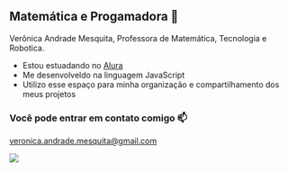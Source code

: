 ## Matemática e Progamadora 🫶


Verônica Andrade Mesquita, Professora de Matemática, Tecnologia e Robotica. 
- Estou estuadando no [Alura](https://www.alura.com.br)
- Me desenvolveldo na linguagem JavaScript
- Utilizo esse espaço para minha organização e compartilhamento dos meus projetos

### Você pode entrar em contato comigo 📫

veronica.andrade.mesquita@gmail.com

![](https://github.com/user-attachments/assets/b03903b7-e66a-417c-bd54-df5fae19f330)




